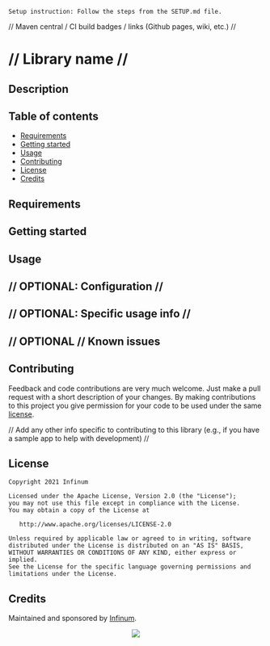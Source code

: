 ```text
Setup instruction: Follow the steps from the SETUP.md file.
```

// Maven central / CI build badges / links (Github pages, wiki, etc.) //

# // Library name //

<!--
    This is the logo/image area for the project.
    Add a project logo or image (if applicable) to this part of the file.

    Try to make it visually appealing and relevant to the project.
    Check the *Credits* section as an example for a centered image.
-->

<!--
    This is the status area for the project.
    Add project badges (if needed) to this part of the file.
-->

## Description

<!--
    Provide a detailed explanation of the project, its purpose, and its goals.
    Include any relevant background information, such as the problem the project solves,
    the target audience, and how the project differs from other similar projects.
-->

## Table of contents

* [Requirements](#requirements)
* [Getting started](#getting-started)
* [Usage](#usage)
* [Contributing](#contributing)
* [License](#license)
* [Credits](#credits)

## Requirements

<!--
    Provide information about minimum requirements needed for project to be runnable.
    e.g., API 21, AndroidX, other libraries //
-->

## Getting started

<!-- 
    Explain how to install the project, including any dependencies that need to be installed.
    Provide clear and concise instructions that can be easily followed.
    e.g. Groovy and KotlinDSL snippets for including the library (and its modules)
-->

## Usage

<!--
    Explain how to use the project, including any relevant code snippets or examples.
    Provide detailed documentation that explains how to use the project effectively.
-->

## // OPTIONAL: Configuration //

<!--
    How to further configure the library, list any additional options
    If used, don't forget to include in table of contents
-->

## // OPTIONAL: Specific usage info //

<!--
    Depending on the complexity of the library, you might have one or more sections where you 
    explain specific use-cases which do not fall under "basic" usage. You **should not** cover the 
    whole API here, just some of the more common usages of the library
    If used, don't forget to include in table of contents
-->

## // OPTIONAL // Known issues

<!--
    List known issues which are critical to the basic library functions
    If used, don't forget to include in table of contents
-->

## Contributing

Feedback and code contributions are very much welcome. Just make a pull request with a short
description of your changes. By making contributions to this project you give permission for your
code to be used under the same [license](LICENSE).

// Add any other info specific to contributing to this library (e.g., if you have a sample app to
help with development) //

## License

```
Copyright 2021 Infinum

Licensed under the Apache License, Version 2.0 (the "License");
you may not use this file except in compliance with the License.
You may obtain a copy of the License at

   http://www.apache.org/licenses/LICENSE-2.0

Unless required by applicable law or agreed to in writing, software
distributed under the License is distributed on an "AS IS" BASIS,
WITHOUT WARRANTIES OR CONDITIONS OF ANY KIND, either express or implied.
See the License for the specific language governing permissions and
limitations under the License.
```

## Credits

Maintained and sponsored by [Infinum](https://infinum.com).

<div align="center">
    <a href='https://infinum.com'>
    <picture>
        <source srcset="https://assets.infinum.com/brand/logo/static/white.svg" media="(prefers-color-scheme: dark)">
        <img src="https://assets.infinum.com/brand/logo/static/default.svg">
    </picture>
    </a>
</div>